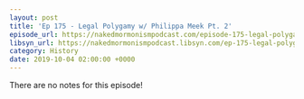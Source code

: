 ```yaml
---
layout: post
title: 'Ep 175 - Legal Polygamy w/ Philippa Meek Pt. 2'
episode_url: https://nakedmormonismpodcast.com/episode-175-legal-polygamy-w-philippa-meek-pt-2/
libsyn_url: https://nakedmormonismpodcast.libsyn.com/ep-175-legal-polygamy-w-philippa-meek-pt-2
category: History
date: 2019-10-04 02:00:00 +0000
---
```


There are no notes for this episode!

